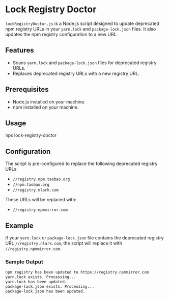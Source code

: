 # Lock Registry Doctor

`lockRegistryDoctor.js` is a Node.js script designed to update deprecated npm registry URLs in your `yarn.lock` and `package-lock.json` files. It also updates the npm registry configuration to a new URL.

## Features

- Scans `yarn.lock` and `package-lock.json` files for deprecated registry URLs.
- Replaces deprecated registry URLs with a new registry URL.

## Prerequisites

- Node.js installed on your machine.
- npm installed on your machine.


## Usage

npx lock-registry-doctor

## Configuration

The script is pre-configured to replace the following deprecated registry URLs:

- `//registry.npm.taobao.org`
- `//npm.taobao.org`
- `//registry.nlark.com`

These URLs will be replaced with:

- `//registry.npmmirror.com`

## Example

If your `yarn.lock` or `package-lock.json` file contains the deprecated registry URL `//registry.nlark.com`, the script will replace it with `//registry.npmmirror.com`.

### Sample Output

```sh
npm registry has been updated to https://registry.npmmirror.com
yarn.lock exists. Processing...
yarn.lock has been updated.
package-lock.json exists. Processing...
package-lock.json has been updated.